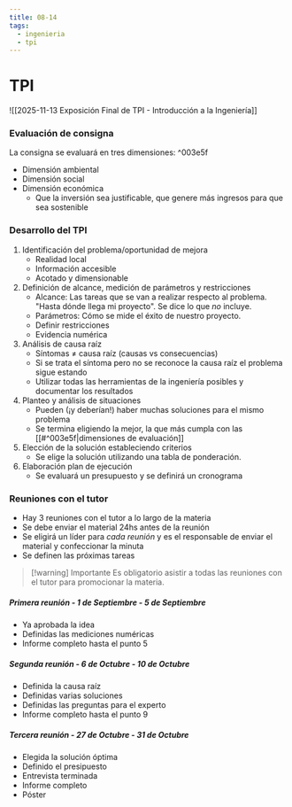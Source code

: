 ```yaml
---
title: 08-14
tags:
  - ingenieria
  - tpi
---
```

# TPI
![[2025-11-13 Exposición Final de TPI - Introducción a la Ingeniería]]
### Evaluación de consigna
La consigna se evaluará en tres dimensiones: ^003e5f
- Dimensión ambiental
- Dimensión social
- Dimensión económica
	- Que la inversión sea justificable, que genere más ingresos para que sea sostenible
### Desarrollo del TPI
1. Identificación del problema/oportunidad de mejora
	- Realidad local
	- Información accesible
	- Acotado y dimensionable
2. Definición de alcance, medición de parámetros y restricciones
	- Alcance: Las tareas que se van a realizar respecto al problema. "Hasta dónde llega mi proyecto". Se dice lo que *no* incluye.
	- Parámetros: Cómo se mide el éxito de nuestro proyecto.
	- Definir restricciones
	- Evidencia numérica
3. Análisis de causa raíz
	- Síntomas $\neq$ causa raíz (causas vs consecuencias)
	- Si se trata el síntoma pero no se reconoce la causa raíz el problema sigue estando
	- Utilizar todas las herramientas de la ingeniería posibles y documentar los resultados
4. Planteo y análisis de situaciones
	- Pueden (¡y deberían!) haber muchas soluciones para el mismo problema
	- Se termina eligiendo la mejor, la que más cumpla con las [[#^003e5f|dimensiones de evaluación]]
5. Elección de la solución estableciendo criterios
	- Se elige la solución utilizando una tabla de ponderación.
6. Elaboración plan de ejecución
	- Se evaluará un presupuesto y se definirá un cronograma

### Reuniones con el tutor
- Hay 3 reuniones con el tutor a lo largo de la materia
- Se debe enviar el material 24hs antes de la reunión
- Se eligirá un líder para *cada reunión* y es el responsable de enviar el material y confeccionar la minuta
- Se definen las próximas tareas

>[!warning] Importante
>Es obligatorio asistir a todas las reuniones con el tutor para promocionar la materia.
##### Primera reunión - 1 de Septiembre - 5 de Septiembre
- Ya aprobada la idea
- Definidas las mediciones numéricas
- Informe completo hasta el punto 5
##### Segunda reunión - 6 de Octubre - 10 de Octubre
- Definida la causa raíz
- Definidas varias soluciones
- Definidas las preguntas para el experto
- Informe completo hasta el punto 9
##### Tercera reunión - 27 de Octubre - 31 de Octubre
- Elegida la solución óptima
- Definido el presipuesto
- Entrevista terminada
- Informe completo
- Póster
